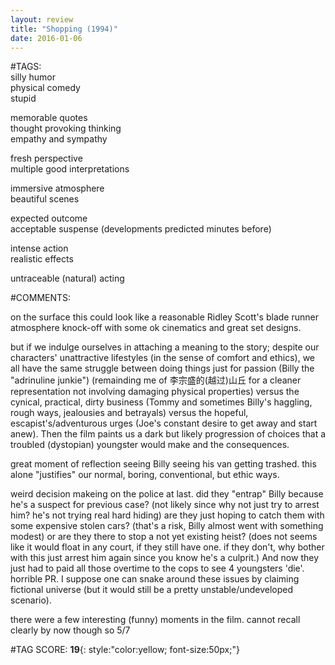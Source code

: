 ```yaml
---  
layout: review  
title: "Shopping (1994)"  
date: 2016-01-06  
---  
```

  
#TAGS:  
silly humor  
physical comedy  
stupid  
  
memorable quotes  
thought provoking thinking  
empathy and sympathy  
  
fresh perspective  
multiple good interpretations  
  
immersive atmosphere  
beautiful scenes  
  
expected outcome  
acceptable suspense (developments predicted minutes before)  
  
intense action  
realistic effects  
  
untraceable (natural) acting  
  
#COMMENTS:  
  
on the surface this could look like a reasonable Ridley Scott's blade runner atmosphere knock-off with some ok cinematics and great set designs.  
  
but if we indulge ourselves in attaching a meaning to the story; despite our characters' unattractive lifestyles (in the sense of comfort and ethics), we all have the same struggle between doing things just for passion (Billy the "adrinuline junkie") (remainding me of 李宗盛的(越过)山丘 for a cleaner representation not involving damaging physical properties) versus the cynical, practical, dirty business (Tommy and sometimes Billy's haggling, rough ways, jealousies and betrayals) versus the hopeful, escapist's/adventurous urges (Joe's constant desire to get away and start anew). Then the film paints us a dark but likely progression of choices that a troubled (dystopian) youngster would make and the consequences.  
  
great moment of reflection seeing Billy seeing his van getting trashed. this alone "justifies" our normal, boring, conventional, but ethic ways.  
  
weird decision makeing on the police at last. did they "entrap" Billy because he's a suspect for previous case? (not likely since why not just try to arrest him? he's not trying real hard hiding) are they just hoping to catch them with some expensive stolen cars? (that's a risk, Billy almost went with something modest) or are they there to stop a not yet existing heist? (does not seems like it would float in any court, if they still have one. if they don't, why bother with this just arrest him again since you know he's a culprit.) And now they just had to paid all those overtime to the cops to see 4 youngsters 'die'. horrible PR. I suppose one can snake around these issues by claiming fictional universe (but it would still be a pretty unstable/undeveloped scenario).  
  
there were a few interesting (funny) moments in the film. cannot recall clearly by now though so 5/7  
  
  
  
  
  
#TAG SCORE: **19**{: style:"color:yellow; font-size:50px;"}  
